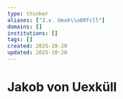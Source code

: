 ```yaml
---
type: thinker
aliases: ["J.v. Uexk\\u00fcll"]
domains: []
institutions: []
tags: []
created: 2025-10-20
updated: 2025-10-20
---
```


# Jakob von Uexküll


